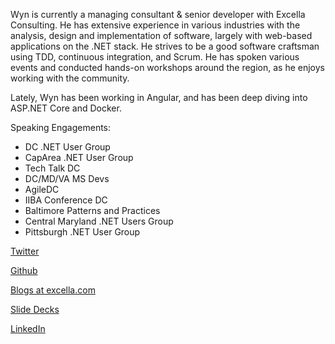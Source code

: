 Wyn is currently a managing consultant & senior developer with Excella Consulting.  He has extensive experience in various industries with the analysis, design and implementation of software, largely with web-based applications on the .NET stack. He strives to be a good software craftsman using TDD, continuous integration, and Scrum. He has spoken various events and conducted hands-on workshops around the region, as he enjoys working with the community.

Lately, Wyn has been working in Angular, and has been deep diving into ASP.NET Core and Docker.

Speaking Engagements:

  * DC .NET User Group 
  * CapArea .NET User Group
  * Tech Talk DC 
  * DC/MD/VA MS Devs 
  * AgileDC 
  * IIBA Conference DC 
  * Baltimore Patterns and Practices 
  * Central Maryland .NET Users Group 
  * Pittsburgh .NET User Group 

[Twitter](https://twitter.com/wynv)

[Github](https://github.com/wyntuition)

[Blogs at excella.com](https://www.excella.com/insights/author/wynv)

[Slide Decks](http://www.slideshare.net/wynvandevanter)

[LinkedIn](https://www.linkedin.com/in/wyntuition)
